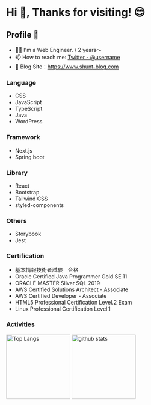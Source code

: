 # Hi 👋, Thanks for visiting! 😊

## Profile 🔭

- 🧑‍💻 I'm a Web Engineer. / 2 years～
- 📫 How to reach me: [Twitter - @username](https://twitter.com/username)
- 🌱 Blog Site：https://www.shunt-blog.com

### Language
- CSS
- JavaScript
- TypeScript
- Java
- WordPress

### Framework
- Next.js
- Spring boot

### Library
- React
- Bootstrap
- Tailwind CSS
- styled-components

### Others
- Storybook
- Jest

### Certification
- 基本情報技術者試験　合格
- Oracle Certified Java Programmer Gold SE 11
- ORACLE MASTER Silver SQL 2019
- AWS Certified Solutions Architect - Associate
- AWS Certified Developer - Associate
- HTML5 Professional Certification Level.2 Exam
- Linux Professional Certification Level.1

### Activities
<div align="left"> 
  <img alt="Top Langs" height="170px" src="https://github-readme-stats.vercel.app/api?username=shun-t23&theme=vue-dark&layout=compact" />
  <img alt="github stats" height="170px" src="https://github-readme-stats.vercel.app/api/top-langs/?username=shun-t23&theme=vue-dark&layout=compact" />
</div>

<!--
**shu-t23/shu-t23** is a ✨ _special_ ✨ repository because its `README.md` (this file) appears on your GitHub profile.

Here are some ideas to get you started:

- 🔭 I’m currently working on ...
- 🌱 I’m currently learning ...
- 👯 I’m looking to collaborate on ...
- 🤔 I’m looking for help with ...
- 💬 Ask me about ...
- 📫 How to reach me: ...
- 😄 Pronouns: ...
- ⚡ Fun fact: ...
-->
